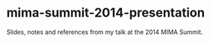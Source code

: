 mima-summit-2014-presentation
=============================

Slides, notes and references from my talk at the 2014 MIMA Summit. 
